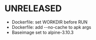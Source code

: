 # UNRELEASED
- Dockerfile: set WORKDIR before RUN
- Dockerfile: add --no-cache to apk args
- Baseimage set to alpine-3.10.3

